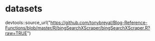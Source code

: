 # datasets
devtools::source_url("https://github.com/tonybreyal/Blog-Reference-Functions/blob/master/R/bingSearchXScraper/bingSearchXScraper.R?raw=TRUE")
